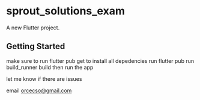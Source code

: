 # sprout_solutions_exam

A new Flutter project.

## Getting Started

make sure to run flutter pub get to install all depedencies
run flutter pub run build_runner build
then run the app

let me know if there are issues

email
orcecso@gmail.com
